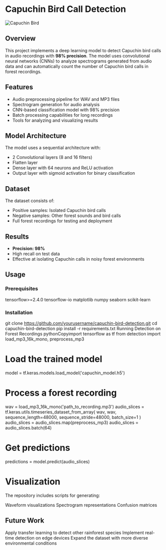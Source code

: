 # Capuchin Bird Call Detection

![Capuchin Bird](https://upload.wikimedia.org/wikipedia/commons/f/f7/Capuchin_bird.jpg)

## Overview
This project implements a deep learning model to detect Capuchin bird calls in audio recordings with **98% precision**. The model uses convolutional neural networks (CNNs) to analyze spectrograms generated from audio data and can automatically count the number of Capuchin bird calls in forest recordings.

## Features
- Audio preprocessing pipeline for WAV and MP3 files
- Spectrogram generation for audio analysis
- CNN-based classification model with 98% precision
- Batch processing capabilities for long recordings
- Tools for analyzing and visualizing results

## Model Architecture
The model uses a sequential architecture with:
- 2 Convolutional layers (8 and 16 filters)
- Flatten layer
- Dense layer with 64 neurons and ReLU activation
- Output layer with sigmoid activation for binary classification

## Dataset
The dataset consists of:
- Positive samples: Isolated Capuchin bird calls
- Negative samples: Other forest sounds and bird calls
- Full forest recordings for testing and deployment

## Results
- **Precision: 98%**
- High recall on test data
- Effective at isolating Capuchin calls in noisy forest environments

## Usage

### Prerequisites
tensorflow>=2.4.0
tensorflow-io
matplotlib
numpy
seaborn
scikit-learn

### Installation
git clone https://github.com/yourusername/capuchin-bird-detection.git
cd capuchin-bird-detection
pip install -r requirements.txt
Running Detection on Forest Recordings
pythonCopyimport tensorflow as tf
from detection import load_mp3_16k_mono, preprocess_mp3

# Load the trained model
model = tf.keras.models.load_model('capuchin_model.h5')

# Process a forest recording
wav = load_mp3_16k_mono('path_to_recording.mp3')
audio_slices = tf.keras.utils.timeseries_dataset_from_array(
    wav, wav, sequence_length=48000, sequence_stride=48000, batch_size=1
)
audio_slices = audio_slices.map(preprocess_mp3)
audio_slices = audio_slices.batch(64)

# Get predictions
predictions = model.predict(audio_slices)

# Visualization
The repository includes scripts for generating:

Waveform visualizations
Spectrogram representations
Confusion matrices

## Future Work

Apply transfer learning to detect other rainforest species
Implement real-time detection on edge devices
Expand the dataset with more diverse environmental conditions

